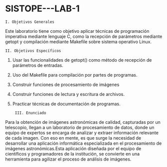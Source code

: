 # SISTOPE---LAB-1

    I. Objetivos Generales
Este laboratorio tiene como objetivo aplicar técnicas de programación imperativa mediante lenguaje C, como la recepción de parámetros mediante getopt y compilación mediante Makefile sobre sistema operativo Linux. 

    II. Objetivos Específicos 
1. Usar las funcionalidades de getopt() como método de recepción de parámetros de entradas.
2. Uso del Makefile para compilación por partes de programas.
3. Construir funciones de procesamiento de imágenes
4. Construir funciones de lectura y escritura de archivos.
5. Practicar técnicas de documentación de programas.

        III. Enunciado
Para la obtención de imágenes astronómicas de calidad, capturadas por un telescopio, llegan a un laboratorio de procesamiento de datos, donde un equipo de expertos se encarga de analizar y extraer información relevante de cada imagen. Con eso en mente, es que surge la necesidad de desarrollar una aplicación informática especializada en el procesamiento de imágenes astronómicas.Esta aplicación diseñada por el equipo de científicos y programadores de la institución, se convierte en una herramienta para agilizar el proceso de análisis de imágenes.
